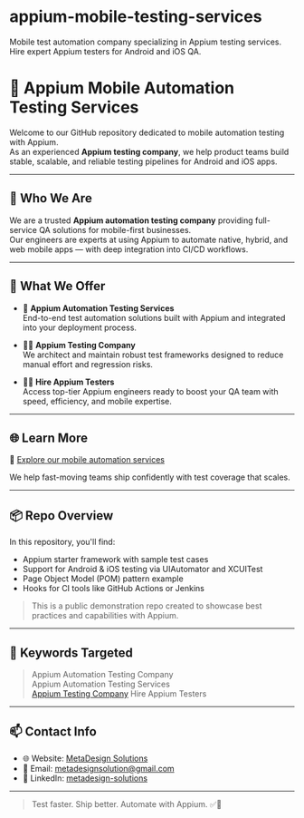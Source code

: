 # appium-mobile-testing-services
Mobile test automation company specializing in Appium testing services. Hire expert Appium testers for Android and iOS QA.

# 📱 Appium Mobile Automation Testing Services

Welcome to our GitHub repository dedicated to mobile automation testing with Appium.  
As an experienced **Appium testing company**, we help product teams build stable, scalable, and reliable testing pipelines for Android and iOS apps.

---

## 🧪 Who We Are

We are a trusted **Appium automation testing company** providing full-service QA solutions for mobile-first businesses.  
Our engineers are experts at using Appium to automate native, hybrid, and web mobile apps — with deep integration into CI/CD workflows.

---

## 💼 What We Offer

- 🤖 **Appium Automation Testing Services**  
  End-to-end test automation solutions built with Appium and integrated into your deployment process.

- 🧑‍💼 **Appium Testing Company**  
  We architect and maintain robust test frameworks designed to reduce manual effort and regression risks.

- 👨‍💻 **Hire Appium Testers**  
  Access top-tier Appium engineers ready to boost your QA team with speed, efficiency, and mobile expertise.

---

## 🌐 Learn More

🔗 [Explore our mobile automation services](https://metadesignsolutions.com/technologies/)

We help fast-moving teams ship confidently with test coverage that scales.

---

## 📦 Repo Overview

In this repository, you'll find:
- Appium starter framework with sample test cases
- Support for Android & iOS testing via UIAutomator and XCUITest
- Page Object Model (POM) pattern example
- Hooks for CI tools like GitHub Actions or Jenkins

> This is a public demonstration repo created to showcase best practices and capabilities with Appium.

---

## 🔑 Keywords Targeted

> Appium Automation Testing Company  
> Appium Automation Testing Services  
> [Appium Testing Company](https://metadesignsolutions.com/technology/appium-testing-services/) 
> Hire Appium Testers

---

## 📫 Contact Info

- 🌐 Website: [MetaDesign Solutions](https://www.metadesignsolutions.com/)
- 📧 Email: metadesignsolution@gmail.com
- 💼 LinkedIn: [metadesign-solutions](https://www.linkedin.com/company/metadesign-solutions/)

---

> Test faster. Ship better. Automate with Appium. ✅📲
